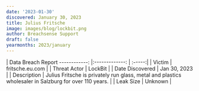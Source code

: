 ```yaml
---
date: '2023-01-30'
discovered: January 30, 2023
title: Julius Fritsche
image: images/blog/lockbit.png
author: Breachsense Support
draft: false
yearmonths: 2023/january
---
```



| Data Breach Report
------------:     |:-------------:    | :-----:|
| Victim      | fritsche.eu.com      | 
| Threat Actor      | LockBit      | 
| Date Discovered      | Jan 30, 2023      | 
| Description      | Julius Fritsche is privately run glass, metal and plastics wholesaler in Salzburg for over 110 years.      | 
| Leak Size      | Unknown      | 

